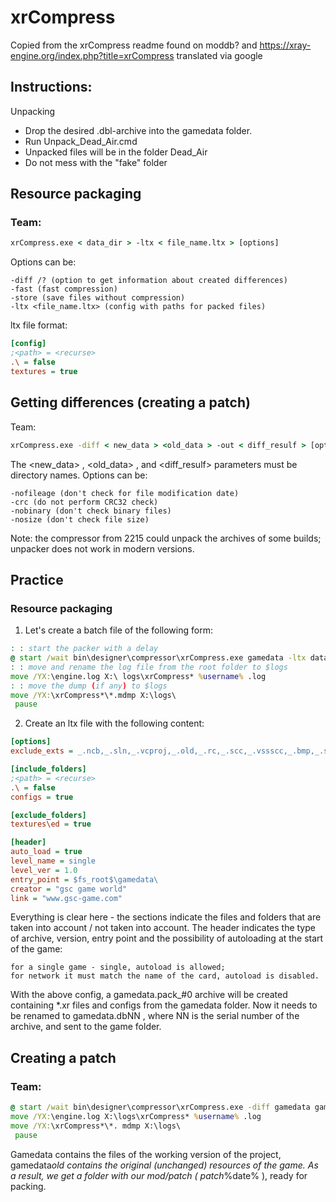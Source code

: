 # xrCompress

Copied from the xrCompress readme found on moddb? and https://xray-engine.org/index.php?title=xrCompress translated via google

## Instructions:

Unpacking

- Drop the desired .dbl-archive into the gamedata folder.
- Run Unpack_Dead_Air.cmd
- Unpacked files will be in the folder Dead_Air
- Do not mess with the "fake" folder

## Resource packaging

### Team:

```bat
xrCompress.exe < data_dir > -ltx < file_name.ltx > [options]
```

Options can be:

    -diff /? (option to get information about created differences)
    -fast (fast compression)
    -store (save files without compression)
    -ltx <file_name.ltx> (config with paths for packed files)

ltx file format:

```ini
[config]
;<path> = <recurse>
.\ = false
textures = true

```

## Getting differences (creating a patch)

Team:

```cmd
xrCompress.exe -diff < new_data > <old_data > -out < diff_resulf > [options]
```

The <new_data> , <old_data> , and <diff_resulf> parameters must be directory names.
Options can be:

    -nofileage (don't check for file modification date)
    -crc (do not perform CRC32 check)
    -nobinary (don't check binary files)
    -nosize (don't check file size)

Note: the compressor from 2215 could unpack the archives of some builds; unpacker does not work in modern versions.

## Practice

### Resource packaging

1. Let's create a batch file of the following form:

```bat
: : start the packer with a delay
@ start /wait bin\designer\compressor\xrCompress.exe gamedata -ltx datapack.ltx
: : move and rename the log file from the root folder to $logs
move /YX:\engine.log X:\ logs\xrCompress* %username% .log
: : move the dump (if any) to $logs
move /YX:\xrCompress*\*.mdmp X:\logs\
 pause
```

2. Create an ltx file with the following content:

```ini
[options]
exclude_exts = _.ncb,_.sln,_.vcproj,_.old,_.rc,_.scc,_.vssscc,_.bmp,_.smf,_.uvm,_.prj,_ .tga,_.txt,_.log,\*.tmp

[include_folders]
;<path> = <recurse>
.\ = false
configs = true

[exclude_folders]
textures\ed = true

[header]
auto_load = true
level_name = single
level_ver = 1.0
entry_point = $fs_root$\gamedata\
creator = "gsc game world"
link = "www.gsc-game.com"
```

Everything is clear here - the sections indicate the files and folders that are taken into account / not taken into account. The header indicates the type of archive, version, entry point and the possibility of autoloading at the start of the game:

    for a single game - single, autoload is allowed;
    for network it must match the name of the card, autoload is disabled.

With the above config, a gamedata.pack\_#0 archive will be created containing \*.xr files and configs from the gamedata folder. Now it needs to be renamed to gamedata.dbNN , where NN is the serial number of the archive, and sent to the game folder.

## Creating a patch

### Team:

```bat
@ start /wait bin\designer\compressor\xrCompress.exe -diff gamedata gamedata*old -out patch* %date%
move /YX:\engine.log X:\logs\xrCompress* %username% .log
move /YX:\xrCompress*\*. mdmp X:\logs\
 pause
```

Gamedata contains the files of the working version of the project, gamedata*old contains the original (unchanged) resources of the game. As a result, we get a folder with our mod/patch ( patch*%date% ), ready for packing.
